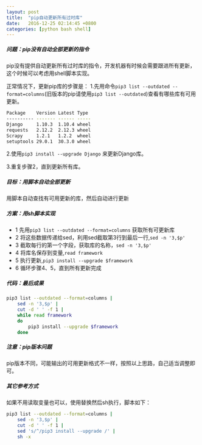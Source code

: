 ```yaml
---
layout: post
title:  "pip自动更新所有过时库"
date:   2016-12-25 02:14:45 +0800
categories: [python bash shell]
---
```


##### 问题：pip没有自动全部更新的指令

pip没有提供自动更新所有过时库的指令，开发机器有时候会需要跟进所有更新，这个时候可以考虑用shell脚本实现。



正常情况下，更新pip库的步骤是：
1.先用命令`pip3 list --outdated --format=columns`(旧版本的pip请使用`pip3 list --outdated`)查看有哪些库有可用更新。
```bash
Package    Version Latest Type
---------- ------- ------ -----
Django     1.10.3  1.10.4 wheel
requests   2.12.2  2.12.3 wheel
Scrapy     1.2.1   1.2.2  wheel
setuptools 29.0.1  30.3.0 wheel
```

2.使用`pip3 install --upgrade Django` 来更新Django库。

3.重复步骤2，直到更新所有库。

#####  目标：用脚本自动全部更新

用脚本自动查找有可用更新的库，然后自动进行更新

#####  方案：用sh脚本实现

            
* 1 先用`pip3 list --outdated --format=columns` 获取所有可更新库
* 2 将这些数据传递给sed，利用sed截取第3行到最后一行,`sed -n '3,$p'` 
* 3 截取每行的第一个字段，获取库的名称，`sed -n '3,$p'`
* 4 将库名保存到变量,`read framework`
* 5 执行更新,`pip3 install --upgrade $framework`
* 6 循环步骤4、5，直到所有更新完成

#####  代码：最后成果

```bash
pip3 list --outdated --format=columns |
    sed -n '3,$p' |
    cut -d ' ' -f 1 |
    while read framework 
    do
        pip3 install --upgrade $framework
    done
```

#####  注意：pip版本问题

pip版本不同，可能输出的可用更新格式不一样，按照以上思路，自己适当调整即可。

#####  其它参考方式

如果不用读取变量也可以，使用替换然后sh执行，脚本如下：

```bash
pip3 list --outdated --format=columns |
    sed -n '3,$p' |
    cut -d ' ' -f 1 |
    sed 's/^/pip3 install --upgrade /' |
    sh -x
```
